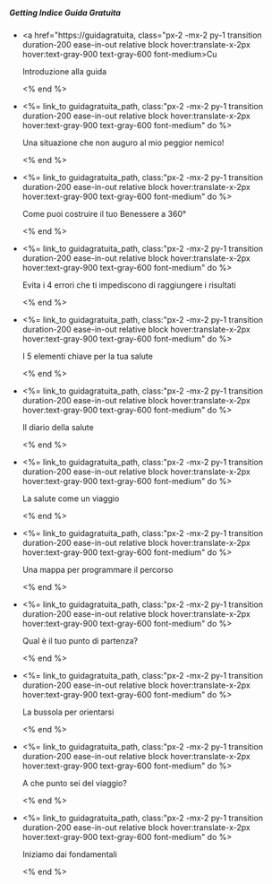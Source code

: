 <h5  class="mb-3 lg:mb-2 uppercase tracking-wide font-bold text-sm lg:text-xs text-gray-500">Getting Indice Guida Gratuita</h5>
<ul>

<li  class="mb-3 lg:mb-1">

<a href="https://guidagratuita, class="px-2 -mx-2 py-1 transition duration-200 ease-in-out relative block hover:translate-x-2px hover:text-gray-900 text-gray-600 font-medium>Cu </a>

<span  class="rounded absolute inset-0 bg-teal-200 opacity-25"></span>

<span  class="relative">Introduzione alla guida</span>

<%  end  %>

</li>

  

<li  class="mb-3 lg:mb-1">

<%=  link_to  guidagratuita_path, class:"px-2 -mx-2 py-1 transition duration-200 ease-in-out relative block hover:translate-x-2px hover:text-gray-900 text-gray-600 font-medium"  do  %>

<span  class="rounded absolute inset-0 bg-teal-200 opacity-0"></span>

<span  class="relative">Una situazione che non auguro al mio peggior nemico!</span>

<%  end  %>

</li>

<li  class="mb-3 lg:mb-1">

<%=  link_to  guidagratuita_path, class:"px-2 -mx-2 py-1 transition duration-200 ease-in-out relative block hover:translate-x-2px hover:text-gray-900 text-gray-600 font-medium"  do  %>

<span  class="rounded absolute inset-0 bg-teal-200 opacity-0"></span>

<span  class="relative">Come puoi costruire il tuo Benessere a 360°</span>

<%  end  %>

</li>

  
  

<li  class="mb-3 lg:mb-1">

<%=  link_to  guidagratuita_path, class:"px-2 -mx-2 py-1 transition duration-200 ease-in-out relative block hover:translate-x-2px hover:text-gray-900 text-gray-600 font-medium"  do  %>

<span  class="rounded absolute inset-0 bg-teal-200 opacity-0"></span>

<span  class="relative">Evita i 4 errori che ti impediscono di raggiungere i risultati</span>

<%  end  %>

</li>

<li  class="mb-3 lg:mb-1">

<%=  link_to  guidagratuita_path, class:"px-2 -mx-2 py-1 transition duration-200 ease-in-out relative block hover:translate-x-2px hover:text-gray-900 text-gray-600 font-medium"  do  %>

<span  class="rounded absolute inset-0 bg-teal-200 opacity-0"></span>

<span  class="relative">I 5 elementi chiave per la tua salute</span>

<%  end  %>

</li>

<li  class="mb-3 lg:mb-1">

<%=  link_to  guidagratuita_path, class:"px-2 -mx-2 py-1 transition duration-200 ease-in-out relative block hover:translate-x-2px hover:text-gray-900 text-gray-600 font-medium"  do  %>

<span  class="rounded absolute inset-0 bg-teal-200 opacity-0"></span>

<span  class="relative">Il diario della salute</span>

<%  end  %>

</li>

  

<li  class="mb-3 lg:mb-1">

<%=  link_to  guidagratuita_path, class:"px-2 -mx-2 py-1 transition duration-200 ease-in-out relative block hover:translate-x-2px hover:text-gray-900 text-gray-600 font-medium"  do  %>

<span  class="rounded absolute inset-0 bg-teal-200 opacity-0"></span>

<span  class="relative">La salute come un viaggio</span>

<%  end  %>

</li>

  

<li  class="mb-3 lg:mb-1">

<%=  link_to  guidagratuita_path, class:"px-2 -mx-2 py-1 transition duration-200 ease-in-out relative block hover:translate-x-2px hover:text-gray-900 text-gray-600 font-medium"  do  %>

<span  class="rounded absolute inset-0 bg-teal-200 opacity-0"></span>

<span  class="relative">Una mappa per programmare il percorso</span>

<%  end  %>

</li>

  

<li  class="mb-3 lg:mb-1">

<%=  link_to  guidagratuita_path, class:"px-2 -mx-2 py-1 transition duration-200 ease-in-out relative block hover:translate-x-2px hover:text-gray-900 text-gray-600 font-medium"  do  %>

<span  class="rounded absolute inset-0 bg-teal-200 opacity-0"></span>

<span  class="relative">Qual è il tuo punto di partenza?</span>

<%  end  %>

</li>

<li  class="mb-3 lg:mb-1">

<%=  link_to  guidagratuita_path, class:"px-2 -mx-2 py-1 transition duration-200 ease-in-out relative block hover:translate-x-2px hover:text-gray-900 text-gray-600 font-medium"  do  %>

<span  class="rounded absolute inset-0 bg-teal-200 opacity-0"></span>

<span  class="relative">La bussola per orientarsi</span>

<%  end  %>

</li>

  

<li  class="mb-3 lg:mb-1">

<%=  link_to  guidagratuita_path, class:"px-2 -mx-2 py-1 transition duration-200 ease-in-out relative block hover:translate-x-2px hover:text-gray-900 text-gray-600 font-medium"  do  %>

<span  class="rounded absolute inset-0 bg-teal-200 opacity-0"></span>

<span  class="relative">A che punto sei del viaggio?</span>

<%  end  %>

</li>

  

<li  class="mb-3 lg:mb-1">

<%=  link_to  guidagratuita_path, class:"px-2 -mx-2 py-1 transition duration-200 ease-in-out relative block hover:translate-x-2px hover:text-gray-900 text-gray-600 font-medium"  do  %>

<span  class="rounded absolute inset-0 bg-teal-200 opacity-0"></span>

<span  class="relative">Iniziamo dai fondamentali</span>

<%  end  %>

</li>
<!--stackedit_data:
eyJoaXN0b3J5IjpbMzg0MjM0NTQ3XX0=
-->